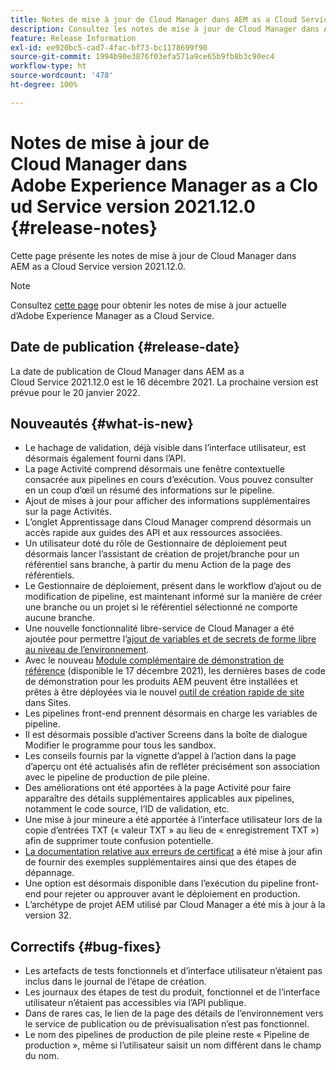 ```yaml
---
title: Notes de mise à jour de Cloud Manager dans AEM as a Cloud Service version 2021.12.0
description: Consultez les notes de mise à jour de Cloud Manager dans AEM as a Cloud Service version 2021.12.0.
feature: Release Information
exl-id: ee920bc5-cad7-4fac-bf73-bc1178699f90
source-git-commit: 1994b90e3876f03efa571a9ce65b9fb8b3c90ec4
workflow-type: ht
source-wordcount: '478'
ht-degree: 100%

---
```


# Notes de mise à jour de Cloud Manager dans Adobe Experience Manager as a Cloud Service version 2021.12.0 {#release-notes}

Cette page présente les notes de mise à jour de Cloud Manager dans AEM as a Cloud Service version 2021.12.0.

>[!NOTE]
>
>Consultez [cette page](/help/release-notes/release-notes-cloud/release-notes-current.md) pour obtenir les notes de mise à jour actuelle d’Adobe Experience Manager as a Cloud Service.

## Date de publication {#release-date}

La date de publication de Cloud Manager dans AEM as a Cloud Service 2021.12.0 est le 16 décembre 2021. La prochaine version est prévue pour le 20 janvier 2022.

## Nouveautés {#what-is-new}

* Le hachage de validation, déjà visible dans l’interface utilisateur, est désormais également fourni dans l’API.
* La page Activité comprend désormais une fenêtre contextuelle consacrée aux pipelines en cours dʼexécution. Vous pouvez consulter en un coup d’œil un résumé des informations sur le pipeline.
* Ajout de mises à jour pour afficher des informations supplémentaires sur la page Activités.
* L’onglet Apprentissage dans Cloud Manager comprend désormais un accès rapide aux guides des API et aux ressources associées.
* Un utilisateur doté du rôle de Gestionnaire de déploiement peut désormais lancer l’assistant de création de projet/branche pour un référentiel sans branche, à partir du menu Action de la page des référentiels.
* Le Gestionnaire de déploiement, présent dans le workflow d’ajout ou de modification de pipeline, est maintenant informé sur la manière de créer une branche ou un projet si le référentiel sélectionné ne comporte aucune branche.
* Une nouvelle fonctionnalité libre-service de Cloud Manager a été ajoutée pour permettre l’[ajout de variables et de secrets de forme libre au niveau de l’environnement](/help/implementing/cloud-manager/environment-variables.md).
* Avec le nouveau [Module complémentaire de démonstration de référence](/help/journey-sites/demos-add-on/overview.md) (disponible le 17 décembre 2021), les dernières bases de code de démonstration pour les produits AEM peuvent être installées et prêtes à être déployées via le nouvel [outil de création rapide de site](/help/journey-sites/quick-site/overview.md) dans Sites.
* Les pipelines front-end prennent désormais en charge les variables de pipeline.
* Il est désormais possible d’activer Screens dans la boîte de dialogue Modifier le programme pour tous les sandbox.
* Les conseils fournis par la vignette d’appel à l’action dans la page d’aperçu ont été actualisés afin de refléter précisément son association avec le pipeline de production de pile pleine.
* Des améliorations ont été apportées à la page Activité pour faire apparaître des détails supplémentaires applicables aux pipelines, notamment le code source, l’ID de validation, etc.
* Une mise à jour mineure a été apportée à l’interface utilisateur lors de la copie d’entrées TXT (« valeur TXT » au lieu de « enregistrement TXT ») afin de supprimer toute confusion potentielle.
* [La documentation relative aux erreurs de certificat](/help/implementing/cloud-manager/managing-ssl-certifications/add-ssl-certificate.md#certificate-errors) a été mise à jour afin de fournir des exemples supplémentaires ainsi que des étapes de dépannage.
* Une option est désormais disponible dans l’exécution du pipeline front-end pour rejeter ou approuver avant le déploiement en production.
* L’archétype de projet AEM utilisé par Cloud Manager a été mis à jour à la version 32.


## Correctifs {#bug-fixes}

* Les artefacts de tests fonctionnels et d’interface utilisateur n’étaient pas inclus dans le journal de l’étape de création.
* Les journaux des étapes de test du produit, fonctionnel et de l’interface utilisateur n’étaient pas accessibles via l’API publique.
* Dans de rares cas, le lien de la page des détails de l’environnement vers le service de publication ou de prévisualisation n’est pas fonctionnel.
* Le nom des pipelines de production de pile pleine reste « Pipeline de production », même si l’utilisateur saisit un nom différent dans le champ du nom.
